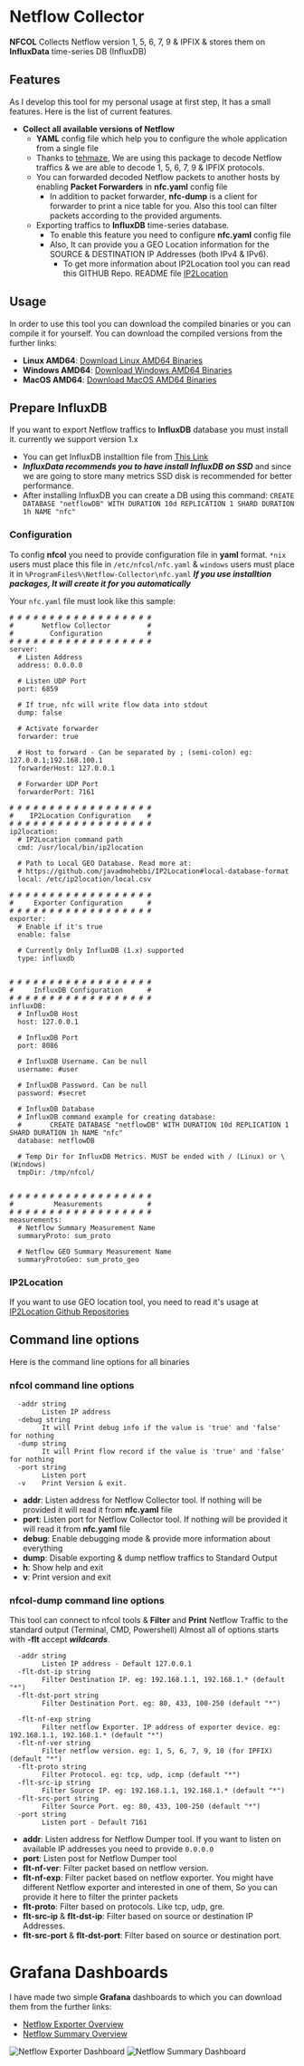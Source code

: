 # Netflow Collector
**NFCOL** Collects Netflow version 1, 5, 6, 7, 9 & IPFIX & stores them on **InfluxData** time-series DB (InfluxDB)


## Features
As I develop this tool for my personal usage at first step, It has a small features. Here is the list of current features.

- **Collect all available versions of Netflow**
  - **YAML** config file which help you to configure the whole application from a single file
  - Thanks to [tehmaze](https://github.com/tehmaze/netflow), We are using this package to decode Netflow traffics & we are able to decode 1, 5, 6, 7, 9 & IPFIX protocols.
  - You can forwarded decoded Netflow packets to another hosts by enabling **Packet Forwarders** in **nfc.yaml** config file
    - In addition to packet forwarder, **nfc-dump** is a client for forwarder to print a nice table for you. Also this tool can filter packets according to the provided arguments.
  - Exporting traffics to **InfluxDB** time-series database.
    - To enable this feature you need to configure **nfc.yaml** config file
    - Also, It can provide you a GEO Location information for the SOURCE & DESTINATION IP Addresses (both IPv4 & IPv6).
      - To get more information about IP2Location tool you can read this GITHUB Repo. README file [IP2Location](https://github.com/javadmohebbi/IP2Location)


## Usage
In order to use this tool you can download the compiled binaries or you can compile it for yourself.
You can download the compiled versions from the further links:
  - **Linux AMD64**: [Download Linux AMD64 Binaries](https://)
  - **Windows AMD64**: [Download Windows AMD64 Binaries](https://)
  - **MacOS AMD64**: [Download MacOS AMD64 Binaries](https://)

## Prepare InfluxDB
If you want to export Netflow traffics to **InfluxDB** database you must install it. currently we support version 1.x
- You can get InfluxDB installtion file from [This Link](https://portal.influxdata.com/downloads/)
- ***InfluxData recommends you to have install InfluxDB on SSD*** and since we are going to store many metrics SSD disk is recommended for better performance.
- After installing InfluxDB you can create a DB using this command: ```CREATE DATABASE "netflowDB" WITH DURATION 10d REPLICATION 1 SHARD DURATION 1h NAME "nfc"```


### Configuration
To config **nfcol** you need to provide configuration file in **yaml** format. ```*nix``` users must place this file in ```/etc/nfcol/nfc.yaml``` & ```windows``` users must place it in ```%ProgramFiles%\Netflow-Collector\nfc.yaml```
***If you use installtion packages, It will create it for you automatically***

Your ```nfc.yaml``` file must look like this sample:
```
# # # # # # # # # # # # # # # # # #
#       Netflow Collector         #
#         Configuration           #
# # # # # # # # # # # # # # # # # #
server:
  # Listen Address
  address: 0.0.0.0

  # Listen UDP Port
  port: 6859

  # If true, nfc will write flow data into stdout
  dump: false

  # Activate forwarder
  forwarder: true

  # Host to forward - Can be separated by ; (semi-colon) eg: 127.0.0.1;192.168.100.1
  forwarderHost: 127.0.0.1

  # Forwarder UDP Port
  forwarderPort: 7161

# # # # # # # # # # # # # # # # # #
#    IP2Location Configuration    #
# # # # # # # # # # # # # # # # # #
ip2location:
  # IP2Location command path
  cmd: /usr/local/bin/ip2location

  # Path to Local GEO Database. Read more at:
  # https://github.com/javadmohebbi/IP2Location#local-database-format
  local: /etc/ip2location/local.csv

# # # # # # # # # # # # # # # # # #
#     Exporter Configuration      #
# # # # # # # # # # # # # # # # # #
exporter:
  # Enable if it's true
  enable: false

  # Currently Only InfluxDB (1.x) supported
  type: influxdb


# # # # # # # # # # # # # # # # # #
#     InfluxDB Configuration      #
# # # # # # # # # # # # # # # # # #
influxDB:
  # InfluxDB Host
  host: 127.0.0.1

  # InfluxDB Port
  port: 8086

  # InfluxDB Username. Can be null
  username: #user

  # InfluxDB Password. Can be null
  password: #secret

  # InfluxDB Database
  # InfluxDB command example for creating database:
  #       CREATE DATABASE "netflowDB" WITH DURATION 10d REPLICATION 1 SHARD DURATION 1h NAME "nfc"
  database: netflowDB

  # Temp Dir for InfluxDB Metrics. MUST be ended with / (Linux) or \ (Windows)
  tmpDir: /tmp/nfcol/


# # # # # # # # # # # # # # # # # #
#          Measurements           #
# # # # # # # # # # # # # # # # # #
measurements:
  # Netflow Summary Measurement Name
  summaryProto: sum_proto

  # Netflow GEO Summary Measurement Name
  summaryProtoGeo: sum_proto_geo
```


### IP2Location
If you want to use GEO location tool, you need to read it's usage at [IP2Location Github Repositories](https://github.com/javadmohebbi/IP2Location)



## Command line options
Here is the command line options for all binaries
### nfcol command line options
```
  -addr string
        Listen IP address
  -debug string
        It will Print debug info if the value is 'true' and 'false' for nothing
  -dump string
        It will Print flow record if the value is 'true' and 'false' for nothing
  -port string
        Listen port
  -v    Print Version & exit.
```

- **addr**: Listen address for Netflow Collector tool. If nothing will be provided it will read it from **nfc.yaml** file
- **port**: Listen port for Netflow Collector tool. If nothing will be provided it will read it from **nfc.yaml** file
- **debug**: Enable debugging mode & provide more information about everything
- **dump**: Disable exporting & dump netflow traffics to Standard Output
- **h**: Show help and exit
- **v**: Print version and exit


### nfcol-dump command line options
This tool can connect to nfcol tools & **Filter** and **Print** Netflow Traffic to the standard output (Terminal, CMD, Powershell)
Almost all of options starts with **-flt** accept ***wildcards***.
```
  -addr string
        Listen IP address - Default 127.0.0.1
  -flt-dst-ip string
        Filter Destination IP. eg: 192.168.1.1, 192.168.1.* (default "*")
  -flt-dst-port string
        Filter Destination Port. eg: 80, 433, 100-250 (default "*")

  -flt-nf-exp string
        Filter netflow Exporter. IP address of exporter device. eg: 192.168.1.1, 192.168.1.* (default "*")
  -flt-nf-ver string
        Filter netflow version. eg: 1, 5, 6, 7, 9, 10 (for IPFIX) (default "*")
  -flt-proto string
        Filter Protocol. eg: tcp, udp, icmp (default "*")
  -flt-src-ip string
        Filter Source IP. eg: 192.168.1.1, 192.168.1.* (default "*")
  -flt-src-port string
        Filter Source Port. eg: 80, 433, 100-250 (default "*")
  -port string
        Listen port - Default 7161
```
- **addr**: Listen address for Netflow Dumper tool. If you want to listen on available IP addresses you need to provide ```0.0.0.0```
- **port**: Listen post for Netflow Dumper tool
- **flt-nf-ver**: Filter packet based on netflow version.
- **flt-nf-exp**: Filter packet based on netflow exporter. You might have different Netflow exporter and interested in one of them, So you can provide it here to filter the printer packets
- **flt-proto**: Filter based on protocols. Like tcp, udp, gre.
- **flt-src-ip** & **flt-dst-ip**: Filter based on source or destination IP Addresses.
- **flt-src-port** & **flt-dst-port**: Filter based on source or destination port.


# Grafana Dashboards
I have made two simple **Grafana** dashboards to which you can download them from the further links:

- [Netflow Exporter Overview](https://grafana.com/grafana/dashboards/11408)
- [Netflow Summary Overview](https://grafana.com/grafana/dashboards/11409)

![Netflow Exporter Dashboard](https://raw.githubusercontent.com/javadmohebbi/nfCollector/master/NetflowExporter%20Overview-Grafana.png)
![Netflow Summary Dashboard](https://raw.githubusercontent.com/javadmohebbi/nfCollector/master/NetflowSummary%20Overview-Grafana.png)
